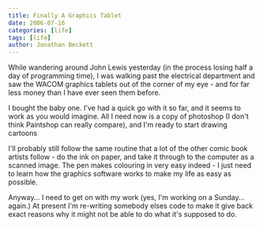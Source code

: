 ```yaml
---
title: Finally A Graphics Tablet
date: 2006-07-16
categories: [life]
tags: [life]
author: Jonathan Beckett
---
```


While wandering around John Lewis yesterday (in the process losing half a day of programming time), I was walking past the electrical department and saw the WACOM graphics tablets out of the corner of my eye - and for far less money than I have ever seen them before.

I bought the baby one. I've had a quick go with it so far, and it seems to work as you would imagine. All I need now is a copy of photoshop (I don't think Paintshop can really compare), and I'm ready to start drawing cartoons 

I'll probably still follow the same routine that a lot of the other comic book artists follow - do the ink on paper, and take it through to the computer as a scanned image. The pen makes colouring in very easy indeed - I just need to learn how the graphics software works to make my life as easy as possible.

Anyway... I need to get on with my work (yes, I'm working on a Sunday... again.) At present I'm re-writing somebody elses code to make it give back exact reasons why it might not be able to do what it's supposed to do.